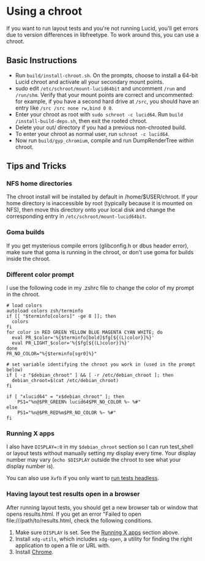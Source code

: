 # Using a chroot

If you want to run layout tests and you're not running Lucid, you'll get errors
due to version differences in libfreetype. To work around this, you can use a
chroot.

## Basic Instructions

*   Run `build/install-chroot.sh`. On the prompts, choose to install a 64-bit
    Lucid chroot and activate all your secondary mount points.
*   sudo edit `/etc/schroot/mount-lucid64bit` and uncomment `/run` and
    `/run/shm`.  Verify that your mount points are correct and uncommented: for
    example, if you have a second hard drive at `/src`, you should have an entry
    like `/src /src none rw,bind 0 0`.
*   Enter your chroot as root with `sudo schroot -c lucid64`.
    Run `build /install-build-deps.sh`, then exit the rooted chroot.
*   Delete your out/ directory if you had a previous non-chrooted build.
*   To enter your chroot as normal user, run `schroot -c lucid64`.
*   Now run `build/gyp_chromium`, compile and run DumpRenderTree within chroot.

## Tips and Tricks

### NFS home directories

The chroot install will be installed by default in /home/$USER/chroot. If your
home directory is inaccessible by root (typically because it is mounted on NFS),
then move this directory onto your local disk and change the corresponding entry
in `/etc/schroot/mount-lucid64bit`.

### Goma builds

If you get mysterious compile errors (glibconfig.h or dbus header error), make
sure that goma is running in the chroot, or don't use goma for builds inside the
chroot.

### Different color prompt

I use the following code in my .zshrc file to change the color of my prompt in
the chroot.

```shell
# load colors
autoload colors zsh/terminfo
if [[ "$terminfo[colors]" -ge 8 ]]; then
  colors
fi
for color in RED GREEN YELLOW BLUE MAGENTA CYAN WHITE; do
  eval PR_$color='%{$terminfo[bold]$fg[${(L)color}]%}'
  eval PR_LIGHT_$color='%{$fg[${(L)color}]%}'
done
PR_NO_COLOR="%{$terminfo[sgr0]%}"

# set variable identifying the chroot you work in (used in the prompt below)
if [ -z "$debian_chroot" ] && [ -r /etc/debian_chroot ]; then
  debian_chroot=$(cat /etc/debian_chroot)
fi

if [ "xlucid64" = "x$debian_chroot" ]; then
    PS1="%n@$PR_GREEN% lucid64$PR_NO_COLOR %~ %#"
else
    PS1="%n@$PR_RED%m$PR_NO_COLOR %~ %#"
fi
```

### Running X apps

I also have `DISPLAY=:0` in my `$debian_chroot` section so I can run test_shell
or layout tests without manually setting my display every time.  Your display
number may vary (`echo $DISPLAY` outside the chroot to see what your display
number is).

You can also use `Xvfb` if you only want to
[run tests headless](layout_tests_linux.md#Using-an-embedded-X-server).

### Having layout test results open in a browser

After running layout tests, you should get a new browser tab or window that
opens results.html.  If you get an error "Failed to open
file:///path/to/results.html, check the
following conditions.

1.  Make sure `DISPLAY` is set. See the
    [Running X apps](#Running_X_apps) section above.
1.  Install `xdg-utils`, which includes `xdg-open`, a utility for finding the
    right application to open a file or URL with.
1.  Install [Chrome](https://www.google.com/intl/en/chrome/browser/).

